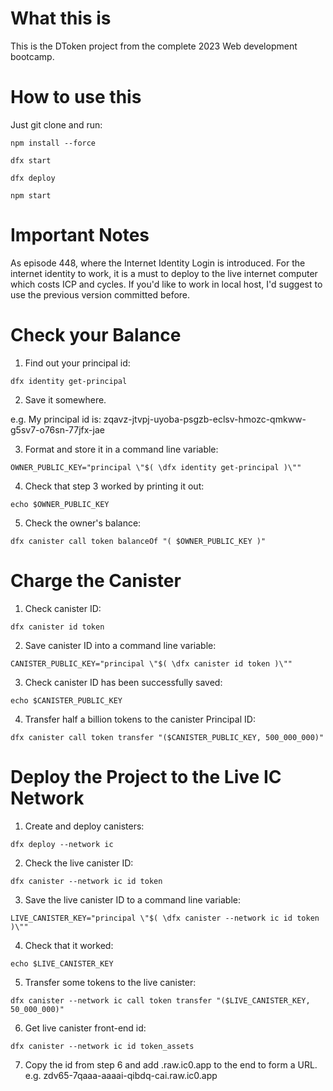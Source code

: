 # What this is
This is the DToken project from the complete 2023 Web development bootcamp. 

# How to use this
Just git clone and run:
```
npm install --force
```
```
dfx start
```
```
dfx deploy
```
```
npm start
```

# Important Notes
As episode 448, where the Internet Identity Login is introduced. For the internet identity to work, it is a must to deploy to the live internet computer which costs ICP and cycles. If you'd like to work in local host, I'd suggest to use the previous version committed before.

# Check your Balance

1. Find out your principal id: 

```
dfx identity get-principal
```

2. Save it somewhere.

e.g. My principal id is: zqavz-jtvpj-uyoba-psgzb-eclsv-hmozc-qmkww-g5sv7-o76sn-77jfx-jae


3. Format and store it in a command line variable:
```
OWNER_PUBLIC_KEY="principal \"$( \dfx identity get-principal )\""
```

4. Check that step 3 worked by printing it out:
```
echo $OWNER_PUBLIC_KEY
```

5. Check the owner's balance:
```
dfx canister call token balanceOf "( $OWNER_PUBLIC_KEY )"
```

# Charge the Canister


1. Check canister ID:
```
dfx canister id token
```

2. Save canister ID into a command line variable:
```
CANISTER_PUBLIC_KEY="principal \"$( \dfx canister id token )\""
```

3. Check canister ID has been successfully saved:
```
echo $CANISTER_PUBLIC_KEY
```

4. Transfer half a billion tokens to the canister Principal ID:
```
dfx canister call token transfer "($CANISTER_PUBLIC_KEY, 500_000_000)"
```

# Deploy the Project to the Live IC Network

1. Create and deploy canisters:

```
dfx deploy --network ic
```

2. Check the live canister ID:
```
dfx canister --network ic id token
```

3. Save the live canister ID to a command line variable:
```
LIVE_CANISTER_KEY="principal \"$( \dfx canister --network ic id token )\""
```

4. Check that it worked:
```
echo $LIVE_CANISTER_KEY
```

5. Transfer some tokens to the live canister:
```
dfx canister --network ic call token transfer "($LIVE_CANISTER_KEY, 50_000_000)"
```

6. Get live canister front-end id:
```
dfx canister --network ic id token_assets
```
7. Copy the id from step 6 and add .raw.ic0.app to the end to form a URL.
e.g. zdv65-7qaaa-aaaai-qibdq-cai.raw.ic0.app